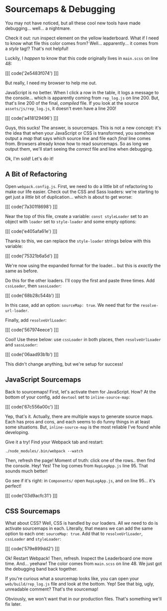# Sourcemaps & Debugging

You may not have noticed, but all these cool new tools have made debugging... well...
a nightmare.

Check it out: run inspect element on the yellow leaderboard. What if I need to know
what file this color comes from? Well... apparently... it comes from a *style* tag!?
That's not helpful!

Luckily, I *happen* to know that this code originally lives in `main.scss` on line 48:

[[[ code('2e5483f074') ]]]

But really, I need my browser to help me out.

JavaScript is no better. When I click a row in the table, it logs a message to the
console... which is apparently coming from `rep_log.js` on line 200. But, that's
line 200 of the final, *compiled* file. If you look at the source `assets/js/rep_log.js`,
it doesn't even have a line 200!

[[[ code('a418129496') ]]]

Guys, this sucks! The answer, is sourcemaps. This is not a new concept: it's the
idea that when your JavaScript or CSS is transformed, you somehow output a *map*
that says which source line and file each *final* line comes from. Browsers already
know how to read sourcemaps. So as long we output them, we'll start seeing the
*correct* file and line when debugging.

Ok, I'm sold! Let's do it!

## A Bit of Refactoring

Open `webpack.config.js`. First, we need to do a little bit of refactoring to make
our life easier. Check out the CSS and Sass loaders: we're starting to get just a
*little* bit of duplication... which is about to get worse:

[[[ code('7a301f8698') ]]]

Near the top of this file, create a variable: `const styleLoader` set to an object
with `loader` set to `style-loader` and some empty options:

[[[ code('e405afa61e') ]]]

Thanks to this, we can replace the `style-loader` strings below with this variable:

[[[ code('75321b6a5d') ]]]

We're now using the expanded format for the loader... but this is *exactly*
the same as before.

Do this for the other loaders. I'll copy the first and paste three times. Add `cssLoader`,
then `sassLoader`:

[[[ code('68b28c544b') ]]]

In this case, add an option: `sourceMap: true`. We need that for the `resolve-url-loader`.

Finally, add `resolveUrlLoader`:

[[[ code('567974eece') ]]]

Cool! Use these below: use `cssLoader` in both places, then `resolveUrlLoader` and
`sassLoader`:

[[[ code('06aad93b1b') ]]]

This didn't change anything, but we're setup for success!

## JavaScript Sourcemaps

Back to sourcemaps! First, let's activate them for JavaScript. How? At the bottom
of your config, add `devtool` set to `inline-source-map`:

[[[ code('67c556a00c') ]]]

Yep, that's it. Actually, there are multiple ways to generate source maps. Each
has pros and cons, and each seems to do funny things in at least some situations.
But, `inline-source-map` is the most reliable I've found while developing.

Give it a try! Find your Webpack tab and restart:

```terminal-silent
./node_modules/.bin/webpack --watch
```

Then, refresh the page! Moment of truth: click one of the rows.. then find the console.
Hey! Yes! The log comes from `RepLogApp.js` line 95. That sounds much better!

Go see if it's right: in `Components/` open `RepLogApp.js`, and on line 95... it's
perfect!

[[[ code('03d9acfc31') ]]]

## CSS Sourcemaps

What about CSS? Well, CSS is handled by our loaders. All *we* need to do is activate
sourcemaps in each. Literally, that means we can add the same option to each one:
`sourceMap: true`. Add that to `resolveUrlLoader`, `cssLoader` and `styleLoader`:

[[[ code('579e899dd2') ]]]

Ok! Restart Webpack! Then, refresh. Inspect the Leaderboard one more time. And...
yeehaw! The color comes from `main.scss` on line 48. We just got the debugging band
back together.

If you're curious what a sourcemap looks like, you can open your `web/build/rep_log.js`
file and look at the bottom. Yep! See that big, ugly, unreadable comment? That's
the sourcemap!

Obviously, we won't want that in our production files. That's something we'll fix
later.
